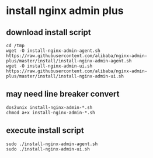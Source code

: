 # install nginx admin plus

## download install script
```
cd /tmp
wget -O install-nginx-admin-agent.sh https://raw.githubusercontent.com/alibaba/nginx-admin-plus/master/install/install-nginx-admin-agent.sh
wget -O install-nginx-admin-ui.sh https://raw.githubusercontent.com/alibaba/nginx-admin-plus/master/install/install-nginx-admin-ui.sh
```

## may need line breaker convert
```
dos2unix install-nginx-admin-*.sh
chmod a+x install-nginx-admin-*.sh
```

## execute install script
```
sudo ./install-nginx-admin-agent.sh
sudo ./install-nginx-admin-ui.sh
```
